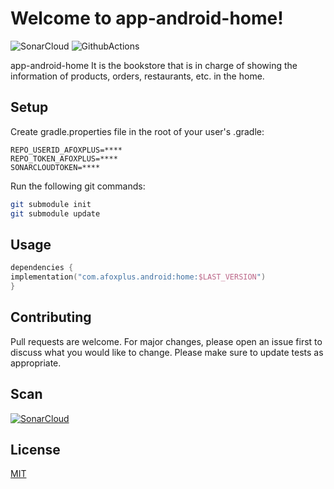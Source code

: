 # Welcome to app-android-home!

![SonarCloud](https://sonarcloud.io/api/project_badges/measure?project=afoxplus-app-android-home&metric=alert_status)
![GithubActions](https://github.com/afoxplus/app-android-home/actions/workflows/android_build.yml/badge.svg?branch=master)

app-android-home It is the bookstore that is in charge of showing the information of products, orders, restaurants, etc. in the home.

## Setup

Create gradle.properties file in the root of your user's .gradle:

 ``` text 
 REPO_USERID_AFOXPLUS=****  
 REPO_TOKEN_AFOXPLUS=****  
 SONARCLOUDTOKEN=****   
 ```  

Run the following git commands:

```bash  
git submodule init
git submodule update
```  

## Usage

```kotlin  
dependencies {  
implementation("com.afoxplus.android:home:$LAST_VERSION")
}  
```  

## Contributing
Pull requests are welcome. For major changes, please open an issue first to discuss what you would like to change.
Please make sure to update tests as appropriate.

## Scan
[![SonarCloud](https://sonarcloud.io/images/project_badges/sonarcloud-white.svg)](https://sonarcloud.io/summary/new_code?id=afoxplus-app-android-home)

## License
[MIT](https://choosealicense.com/licenses/mit/)